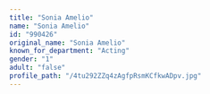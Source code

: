 ```yaml
---
title: "Sonia Amelio"
name: "Sonia Amelio"
id: "990426"
original_name: "Sonia Amelio"
known_for_department: "Acting"
gender: "1"
adult: "false"
profile_path: "/4tu292ZZq4zAgfpRsmKCfkwADpv.jpg"
---
```

